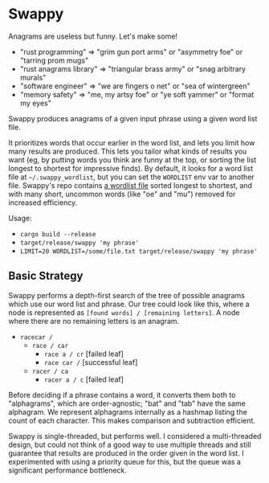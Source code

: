 # Swappy

Anagrams are useless but funny. Let's make some!

- "rust programming" => "grim gun port arms" or "asymmetry foe" or "tarring prom mugs"
- "rust anagrams library" => "triangular brass army" or "snag arbitrary murals"
- "software engineer" => "we are fingers o net" or "sea of wintergreen"
- "memory safety" => "me, my artsy foe" or "ye soft yammer" or "format my eyes"

Swappy produces anagrams of a given input phrase using a given word list file.

It prioritizes words that occur earlier in the word list, and lets you limit how many results are produced.
This lets you tailor what kinds of results you want (eg, by putting words you think are funny at the top, or sorting the list longest to shortest for impressive finds).
By default, it looks for a word list file at `~/.swappy_wordlist`, but you can set the `WORDLIST` env var to another file.
Swappy's repo contains [a wordlist file](https://gitlab.com/nathanl/swappy.rs/-/raw/master/test_support/smallish_list.txt) sorted longest to shortest, and with many short, uncommon words (like "oe" and "mu") removed for increased efficiency.

Usage:
   - `cargo build --release`
   - `target/release/swappy 'my phrase'`
   - `LIMIT=20 WORDLIST=/some/file.txt target/release/swappy 'my phrase'`

## Basic Strategy

Swappy performs a depth-first search of the tree of possible anagrams which use our word list and phrase.
Our tree could look like this, where a node is represented as `[found words] / [remaining letters]`.
A node where there are no remaining letters is an anagram.

- `racecar /`
  - `race / car`
      - `race a / cr`  [failed leaf]
      - `race car /` [successful leaf]
  - `racer / ca`
      - `racer a / c`  [failed leaf]

Before deciding if a phrase contains a word, it converts them both to "alphagrams", which are order-agnostic; "bat" and "tab" have the same alphagram.
We represent alphagrams internally as a hashmap listing the count of each character.
This makes comparison and subtraction efficient.

Swappy is single-threaded, but performs well.
I considered a multi-threaded design, but could not think of a good way to use multiple threads and still guarantee that results are produced in the order given in the word list.
I experimented with using a priority queue for this, but the queue was a significant performance bottleneck.
